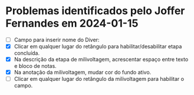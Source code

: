 # Problemas identificados pelo Joffer Fernandes em 2024-01-15

- [ ] Campo para inserir nome do Diver:
- [X] Clicar em qualquer lugar do retângulo para habilitar/desabilitar etapa concluída.
- [X] Na descrição da etapa de milivoltagem, acrescentar espaço entre texto e bloco de notas.
- [X] Na anotação da milivoltagem, mudar cor do fundo ativo.
- [ ] Clicar em qualquer lugar do retângulo da milivoltagem para habilitar o campo.
